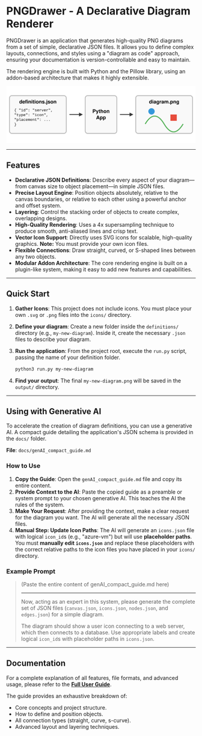 # PNGDrawer - A Declarative Diagram Renderer

PNGDrawer is an application that generates high-quality PNG diagrams from a set of simple, declarative JSON files. It allows you to define complex layouts, connections, and styles using a "diagram as code" approach, ensuring your documentation is version-controllable and easy to maintain.

The rendering engine is built with Python and the Pillow library, using an addon-based architecture that makes it highly extensible.

![Workflow Diagram](docs/images/workflow.svg)

---

## Features

- **Declarative JSON Definitions**: Describe every aspect of your diagram—from canvas size to object placement—in simple JSON files.
- **Precise Layout Engine**: Position objects absolutely, relative to the canvas boundaries, or relative to each other using a powerful anchor and offset system.
- **Layering**: Control the stacking order of objects to create complex, overlapping designs.
- **High-Quality Rendering**: Uses a 4x supersampling technique to produce smooth, anti-aliased lines and crisp text.
- **Vector Icon Support**: Directly uses SVG icons for scalable, high-quality graphics. **Note:** You must provide your own icon files.
- **Flexible Connections**: Draw straight, curved, or S-shaped lines between any two objects.
- **Modular Addon Architecture**: The core rendering engine is built on a plugin-like system, making it easy to add new features and capabilities.

---

## Quick Start

1.  **Gather Icons**: This project does not include icons. You must place your own `.svg` or `.png` files into the `icons/` directory.
2.  **Define your diagram**: Create a new folder inside the `definitions/` directory (e.g., `my-new-diagram`). Inside it, create the necessary `.json` files to describe your diagram.
3.  **Run the application**: From the project root, execute the `run.py` script, passing the name of your definition folder.

    ```bash
    python3 run.py my-new-diagram
    ```

4.  **Find your output**: The final `my-new-diagram.png` will be saved in the `output/` directory.

---

## Using with Generative AI

To accelerate the creation of diagram definitions, you can use a generative AI. A compact guide detailing the application's JSON schema is provided in the `docs/` folder.

**File**: `docs/genAI_compact_guide.md`

### How to Use

1.  **Copy the Guide**: Open the `genAI_compact_guide.md` file and copy its entire content.
2.  **Provide Context to the AI**: Paste the copied guide as a preamble or system prompt to your chosen generative AI. This teaches the AI the rules of the system.
3.  **Make Your Request**: After providing the context, make a clear request for the diagram you want. The AI will generate all the necessary JSON files.
4.  **Manual Step: Update Icon Paths**: The AI will generate an `icons.json` file with logical `icon_id`s (e.g., "azure-vm") but will use **placeholder paths**. You must **manually edit `icons.json`** and replace these placeholders with the correct relative paths to the icon files you have placed in your `icons/` directory.

### Example Prompt

> (Paste the entire content of genAI_compact_guide.md here)
>
> ---
>
> Now, acting as an expert in this system, please generate the complete set of JSON files (`canvas.json`, `icons.json`, `nodes.json`, and `edges.json`) for a simple diagram.
>
> The diagram should show a user icon connecting to a web server, which then connects to a database. Use appropriate labels and create logical `icon_id`s with placeholder paths in `icons.json`.

---

## Documentation

For a complete explanation of all features, file formats, and advanced usage, please refer to the **[Full User Guide](docs/guide/index.md)**.

The guide provides an exhaustive breakdown of:
- Core concepts and project structure.
- How to define and position objects.
- All connection types (straight, curve, s-curve).
- Advanced layout and layering techniques.
